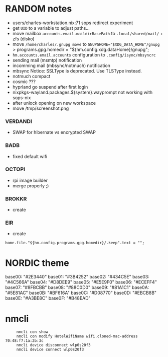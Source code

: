 # RANDOM notes
- users/charles-workstation.nix:71 sops redirect experiment
- get `UID` to a variable to adjust paths...
- move mailbox `accounts.email.maildirBasePath` to `.local/shared/mail/` + zfs (disko)
- move `/home/charles/.gnupg move` to `GNUPGHOME="$XDG_DATA_HOME"/gnupg` > programs.gpg.homedir = "${hm.config.xdg.dataHome}/gnupg";
- `hm.accounts.email.accounts` configuration to `.config/isync/mbsyncrc`
- sending mail (msmtp) notification
- incomming mail (mbsync/notmuch) notification
- mbsync Notice: SSLType is deprecated. Use TLSType instead.
- notmuch compact
- cosmic ???
- hyprland go suspend after first login
- nixpkgs-wayland.packages.${system}.wayprompt not working with sops-nix
- after unlock opening on new workspace
- move  /tmp/screenshot.png
### VERDANDI
- SWAP for hibernate vs encrypted SWAP
### BADB
- fixed default wifi
### OCTOPI
- rpi image builder
- merge properly ;)
### BROKKR
- create
### EIR
- create



```
home.file."${hm.config.programs.gpg.homedir}/.keep".text = "";
```


# NORDIC theme
base00: "#2E3440"
base01: "#3B4252"
base02: "#434C5E"
base03: "#4C566A"
base04: "#D8DEE9"
base05: "#E5E9F0"
base06: "#ECEFF4"
base07: "#8FBCBB"
base08: "#88C0D0"
base09: "#81A1C1"
base0A: "#5E81AC"
base0B: "#BF616A"
base0C: "#D08770"
base0D: "#EBCB8B"
base0E: "#A3BE8C"
base0F: "#B48EAD"



# nmcli
```
     nmcli con show
     nmcli con modify HotelWifiName wifi.cloned-mac-address 70:48:f7:1a:2b:3c
     nmcli device disconnect wlp0s20f3
     nmcli device connect wlp0s20f3
```
